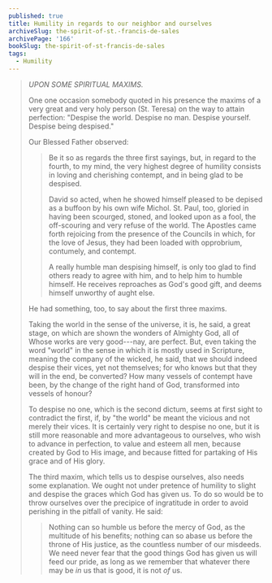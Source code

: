 ```yaml
---
published: true
title: Humility in regards to our neighbor and ourselves
archiveSlug: the-spirit-of-st.-francis-de-sales
archivePage: '166'
bookSlug: the-spirit-of-st-francis-de-sales
tags:
  - Humility
---
```


> *UPON SOME SPIRITUAL MAXIMS.*
>
> One one occasion somebody quoted in his presence the maxims of a very great and very holy person (St. Teresa) on the way to attain perfection: "Despise the world. Despise no man. Despise yourself. Despise being despised."
>
> Our Blessed Father observed:
>
>> Be it so as regards the three first sayings, but, in regard to the fourth, to my mind, the very highest degree of humility consists in loving and cherishing contempt, and in being glad to be despised.
>>
>> David so acted, when he showed himself pleased to be depised as a buffoon by his own wife Michol. St. Paul, too, gloried in having been scourged, stoned, and looked upon as a fool, the off-scouring and very refuse of the world. The Apostles came forth rejoicing from the presence of the Councils in which, for the love of Jesus, they had been loaded with opprobrium, contumely, and contempt.
>>
>> A really humble man despising himself, is only too glad to find others ready to agree with him, and to help him to humble himself. He receives reproaches as God's good gift, and deems himself unworthy of aught else.
>
> He had something, too, to say about the first three maxims.
>
> Taking the world in the sense of the universe, it is, he said, a great stage, on which are shown the wonders of Almighty God, all of Whose works are very good---nay, are perfect. But, even taking the word "world" in the sense in which it is mostly used in Scripture, meaning the company of the wicked, he said, that we should indeed despise their vices, yet not themselves; for who knows but that they will in the end, be converted? How many vessels of contempt have been, by the change of the right hand of God, transformed into vessels of honour?
>
> To despise no one, which is the second dictum, seems at first sight to contradict the first, if, by "the world" be meant the vicious and not merely their vices. It is certainly very right to despise no one, but it is still more reasonable and more advantageous to ourselves, who wish to advance in perfection, to value and esteem all men, because created by God to His image, and because fitted for partaking of His grace and of His glory.
>
> The third maxim, which tells us to despise ourselves, also needs some explanation. We ought not under pretence of humility to slight and despise the graces which God has given us. To do so would be to throw ourselves over the precipice of ingratitude in order to avoid perishing in the pitfall of vanity. He said:
>
>> Nothing can so humble us before the mercy of God, as the multitude of his benefits; nothing can so abase us before the throne of His justice, as the countless number of our misdeeds. We need never fear that the good things God has given us will feed our pride, as long as we remember that whatever there may be *in* us that is good, it is not *of* us.

